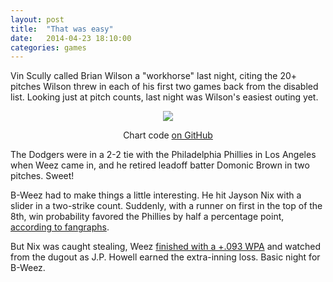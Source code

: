 ```yaml
---
layout: post
title:  "That was easy"
date:   2014-04-23 18:10:00
categories: games
---
```


Vin Scully called Brian Wilson a "workhorse" last night, citing the 20+ pitches Wilson threw in each of his first two games back from the disabled list. Looking just at pitch counts, last night was Wilson's easiest outing yet.

<div align="center">
    <img src="{{ site.url }}/post-assets/2014-04-23-pitch-count/bweez.png"/>
    <p><span class="caption">Chart code <a href="https://github.com/danhillreports/isbrianwilsonraging/tree/master/data/2014-04-23-pitch-count">on GitHub</a></span></p>
</div>


The Dodgers were in a 2-2 tie with the Philadelphia Phillies in Los Angeles when Weez came in, and he retired leadoff batter Domonic Brown in two pitches. Sweet!

B-Weez had to make things a little interesting. He hit Jayson Nix with a slider in a two-strike count. Suddenly, with a runner on first in the top of the 8th, win probability favored the Phillies by half a percentage point, [according to fangraphs](http://www.fangraphs.com/wins.aspx?date=2014-04-22&team=Dodgers&dh=0&season=2014).

But Nix was caught stealing, Weez [finished with a +.093 WPA](http://www.fangraphs.com/wins.aspx?date=2014-04-22&team=Dodgers&dh=0&season=2014) and watched from the dugout as J.P. Howell earned the extra-inning loss. Basic night for B-Weez.
